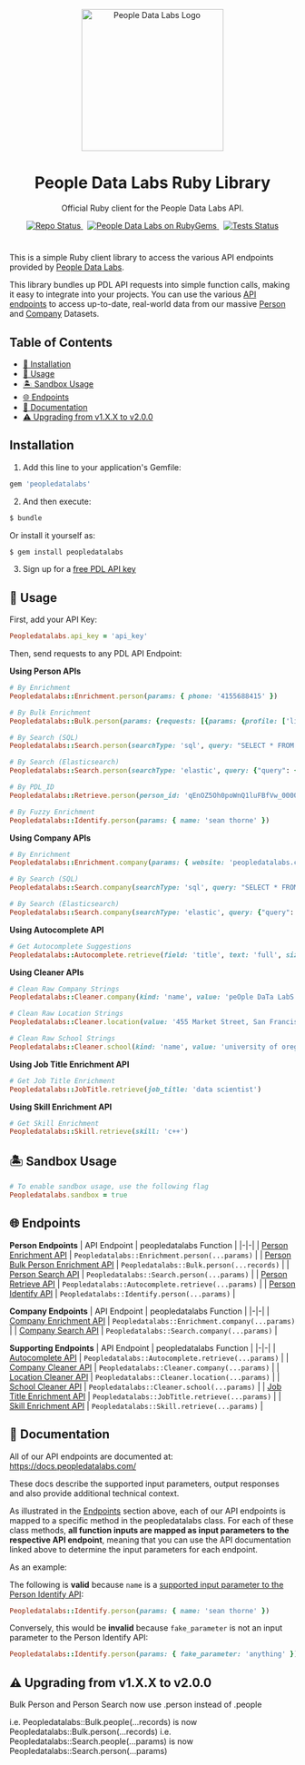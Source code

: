 <p align="center">
<img src="https://i.imgur.com/S7DkZtr.png" width="250" alt="People Data Labs Logo">
</p>
<h1 align="center">People Data Labs Ruby Library</h1>
<p align="center">Official Ruby client for the People Data Labs API.</p>

<p align="center">
  <a href="https://github.com/peopledatalabs/peopledatalabs-ruby">
    <img src="https://img.shields.io/badge/repo%20status-Active-limegreen" alt="Repo Status">
  </a>&nbsp;
  <a href="https://rubygems.org/gems/peopledatalabs">
    <img src="https://img.shields.io/gem/v/peopledatalabs.svg" alt="People Data Labs on RubyGems" />
  </a>&nbsp;
  <a href="https://github.com/peopledatalabs/peopledatalabs-ruby/actions/workflows/test.yaml">
    <img src="https://github.com/peopledatalabs/peopledatalabs-ruby/actions/workflows/test.yaml/badge.svg" alt="Tests Status" />
  </a>
</p>

#
This is a simple Ruby client library to access the various API endpoints provided by [People Data Labs](https://www.peopledatalabs.com/).

This library bundles up PDL API requests into simple function calls, making it easy to integrate into your projects. You can use the various [API endpoints](#endpoints) to access up-to-date, real-world data from our massive [Person](https://docs.peopledatalabs.com/docs/stats) and [Company](https://docs.peopledatalabs.com/docs/company-stats) Datasets.

## Table of Contents
- [🔧 Installation](#installation)
- [🚀 Usage](#usage)
- [🏝 Sandbox Usage](#sandbox)
- [🌐 Endpoints](#endpoints)
- [📘 Documentation](#documentation)
- [⚠️ Upgrading from v1.X.X to v2.0.0](#upgrading)

## Installation <a name="installation"></a>

1. Add this line to your application's Gemfile:

```ruby
gem 'peopledatalabs'
```

2. And then execute:

```bash
$ bundle
```

Or install it yourself as:

```bash
$ gem install peopledatalabs
```

3. Sign up for a [free PDL API key](https://www.peopledatalabs.com/signup)

## 🚀 Usage <a name="usage"></a>

First, add your API Key:
```ruby
Peopledatalabs.api_key = 'api_key'
```

Then, send requests to any PDL API Endpoint:

**Using Person APIs**
```ruby
# By Enrichment
Peopledatalabs::Enrichment.person(params: { phone: '4155688415' })

# By Bulk Enrichment
Peopledatalabs::Bulk.person(params: {requests: [{params: {profile: ['linkedin.com/in/seanthorne']}}, {params: {profile: ['linkedin.com/in/randrewn']}}]})

# By Search (SQL)
Peopledatalabs::Search.person(searchType: 'sql', query: "SELECT * FROM person WHERE job_company_name='people data labs'")

# By Search (Elasticsearch)
Peopledatalabs::Search.person(searchType: 'elastic', query: {"query": {"term": {"job_company_name": "people data labs"}}})

# By PDL_ID
Peopledatalabs::Retrieve.person(person_id: 'qEnOZ5Oh0poWnQ1luFBfVw_0000')

# By Fuzzy Enrichment
Peopledatalabs::Identify.person(params: { name: 'sean thorne' })
```

**Using Company APIs**
```ruby
# By Enrichment
Peopledatalabs::Enrichment.company(params: { website: 'peopledatalabs.com' })

# By Search (SQL)
Peopledatalabs::Search.company(searchType: 'sql', query: "SELECT * FROM company WHERE tags='big data' AND industry='financial services' AND location.country='united states'")

# By Search (Elasticsearch)
Peopledatalabs::Search.company(searchType: 'elastic', query: {"query": "must": [{"term": {"tags": "big data"}}, {"term": {"industry": "financial services"}}, {"term": {"location_country": "united states"}}]})
```

**Using Autocomplete API**
```ruby
# Get Autocomplete Suggestions
Peopledatalabs::Autocomplete.retrieve(field: 'title', text: 'full', size: 10)
```

**Using Cleaner APIs**
```ruby
# Clean Raw Company Strings
Peopledatalabs::Cleaner.company(kind: 'name', value: 'peOple DaTa LabS')

# Clean Raw Location Strings
Peopledatalabs::Cleaner.location(value: '455 Market Street, San Francisco, California 94105, US')

# Clean Raw School Strings
Peopledatalabs::Cleaner.school(kind: 'name', value: 'university of oregon')
```

**Using Job Title Enrichment API**
```ruby
# Get Job Title Enrichment
Peopledatalabs::JobTitle.retrieve(job_title: 'data scientist')
```

**Using Skill Enrichment API**
```ruby
# Get Skill Enrichment
Peopledatalabs::Skill.retrieve(skill: 'c++')
```

## 🏝 Sandbox Usage <a name="sandbox"></a>
```ruby
# To enable sandbox usage, use the following flag
Peopledatalabs.sandbox = true
```

## 🌐 Endpoints <a name="endpoints"></a>

**Person Endpoints**
| API Endpoint | peopledatalabs Function |
|-|-|
| [Person Enrichment API](https://docs.peopledatalabs.com/docs/enrichment-api) | `Peopledatalabs::Enrichment.person(...params)` |
| [Person Bulk Person Enrichment API](https://docs.peopledatalabs.com/docs/bulk-enrichment-api) | `Peopledatalabs::Bulk.person(...records)` |
| [Person Search API](https://docs.peopledatalabs.com/docs/search-api) | `Peopledatalabs::Search.person(...params)` |
| [Person Retrieve API](https://docs.peopledatalabs.com/docs/person-retrieve-api) | `Peopledatalabs::Autocomplete.retrieve(...params)` |
| [Person Identify API](https://docs.peopledatalabs.com/docs/identify-api) | `Peopledatalabs::Identify.person(...params)` |

**Company Endpoints**
| API Endpoint | peopledatalabs Function |
|-|-|
| [Company Enrichment API](https://docs.peopledatalabs.com/docs/company-enrichment-api) | `Peopledatalabs::Enrichment.company(...params)` |
| [Company Search API](https://docs.peopledatalabs.com/docs/company-search-api) | `Peopledatalabs::Search.company(...params)` |

**Supporting Endpoints**
| API Endpoint | peopledatalabs Function |
|-|-|
| [Autocomplete API](https://docs.peopledatalabs.com/docs/autocomplete-api) | `Peopledatalabs::Autocomplete.retrieve(...params)` |
| [Company Cleaner API](https://docs.peopledatalabs.com/docs/cleaner-apis#companyclean) | `Peopledatalabs::Cleaner.company(...params)` |
| [Location Cleaner API](https://docs.peopledatalabs.com/docs/cleaner-apis#locationclean) | `Peopledatalabs::Cleaner.location(...params)` |
| [School Cleaner API](https://docs.peopledatalabs.com/docs/cleaner-apis#schoolclean) | `Peopledatalabs::Cleaner.school(...params)` |
| [Job Title Enrichment API](https://docs.peopledatalabs.com/docs/job-title-enrichment-api) | `Peopledatalabs::JobTitle.retrieve(...params)` |
| [Skill Enrichment API](https://docs.peopledatalabs.com/docs/skill-enrichment-api) | `Peopledatalabs::Skill.retrieve(...params)` |

## 📘 Documentation <a name="documentation"></a>

All of our API endpoints are documented at: https://docs.peopledatalabs.com/

These docs describe the supported input parameters, output responses and also provide additional technical context.

As illustrated in the [Endpoints](#endpoints) section above, each of our API endpoints is mapped to a specific method in the peopledatalabs class.  For each of these class methods, **all function inputs are mapped as input parameters to the respective API endpoint**, meaning that you can use the API documentation linked above to determine the input parameters for each endpoint.

As an example:

The following is **valid** because `name` is a [supported input parameter to the Person Identify API](https://docs.peopledatalabs.com/docs/identify-api-reference#input-parameters):
```ruby
Peopledatalabs::Identify.person(params: { name: 'sean thorne' })
```

Conversely, this would be **invalid** because `fake_parameter` is not an input parameter to the Person Identify API:
```ruby
Peopledatalabs::Identify.person(params: { fake_parameter: 'anything' })
```

## ⚠️ Upgrading from v1.X.X to v2.0.0 <a name="upgrading"></a>

Bulk Person and Person Search now use .person instead of .people

i.e. Peopledatalabs::Bulk.people(...records) is now Peopledatalabs::Bulk.person(...records)
i.e. Peopledatalabs::Search.people(...params) is now Peopledatalabs::Search.person(...params)
